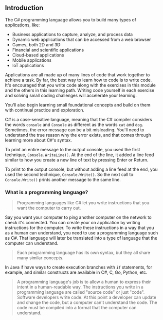 ## Introduction

The C# programming language allows you to build many types of applications, like:

* Business applications to capture, analyze, and process data
* Dynamic web applications that can be accessed from a web browser
* Games, both 2D and 3D
* Financial and scientific applications
* Cloud-based applications
* Mobile applications
* IoT applications

Applications are all made up of many lines of code that work together to achieve a task. By far, the best way to learn how to code is to
write code. It's encouraged that you write code along with the exercises in this module and the others in this learning path. Writing code
yourself in each exercise and solving small coding challenges will accelerate your learning.

You'll also begin learning small foundational concepts and build on them with continual practice and exploration.

C# is a case-sensitive language, meaning that the C# compiler considers the words `console` and `Console` as different
as the words `cat` and `dog`. Sometimes, the error message can be a bit misleading. You'll need to understand the true reason why the error exists, and that comes through learning more about C#'s syntax.

To print an entire message to the output console, you used the first technique, `Console.WriteLine()`. At the end of the line, it added a line feed similar to how you create a new line of text by pressing Enter or Return.

To print to the output console, but without adding a line feed at the end, you used the second technique, `Console.Write()`. So the next call to `Console.Write()` prints another message to the same line.

### What is a programming language?

> Programming languages like C# let you write instructions that you want the computer to carry out.

Say you want your computer to ping another computer on the network to check it's connected. You can create your on application by writing instructions for the computer. To write these instructions in a way that you as a human can understand, you need to use a programming language such as C#. That language will later be translated into a type of language that the computer can understand.

> Each programming language has its own syntax, but they all share many similar concepts.

In Java if have ways to create execution branches with `if` statements, for example, and similar constructs are available in C#, C, Go, Python, etc.

> A programming language's job is to allow a human to express their intent in a human-readable way. The instructions you write in a programming language are called "source code" or just "code". Software developers write code. At this point a developer can update and change the code, but a computer can't understand the code. The code must be compiled into a format that the computer can understand.

